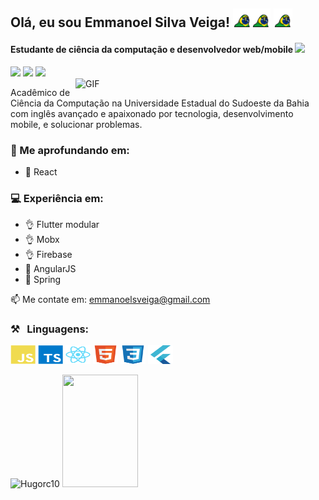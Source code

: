 ## Olá, eu sou Emmanoel Silva Veiga!  <img src="https://raw.githubusercontent.com/ItsAnunesS/ItsAnunesS/master/src/img/parrots/flags/brazilparrot.gif"  width="30px"><img src="https://raw.githubusercontent.com/ItsAnunesS/ItsAnunesS/master/src/img/parrots/flags/brazilparrot.gif"  width="30px"> <img src="https://raw.githubusercontent.com/ItsAnunesS/ItsAnunesS/master/src/img/parrots/flags/brazilparrot.gif"  width="30px">

<h4>Estudante de ciência da computação e desenvolvedor web/mobile <img src="https://i.pinimg.com/originals/c1/48/9e/c1489e8e276e19e40af67659c7661229.gif" width="25px"> </h4>

<div> 
 <a href="https://discord.gg/nps4kawDPj" target="_blank"><img src="https://img.shields.io/badge/Discord-7289DA?style=for-the-badge&logo=discord&logoColor=white" target="_blank"></a> 
  <a href = "mailto:emmanoelsveiga@gmail.com"><img src="https://img.shields.io/badge/-Gmail-%23333?style=for-the-badge&logo=gmail&logoColor=white" target="_blank"></a>
  <a href="https://www.linkedin.com/in/emmanoel-silva-veiga-b679531a5/" target="_blank"><img src="https://img.shields.io/badge/-LinkedIn-%230077B5?style=for-the-badge&logo=linkedin&logoColor=white" target="_blank"></a>
</div>

<img align="right" width="400" alt="GIF" src="https://i.pinimg.com/originals/2c/2d/6f/2c2d6f89218cdb5c6a345d603484755f.gif" >

<p>Acadêmico de Ciência da Computação na Universidade Estadual do Sudoeste da Bahia com inglês avançado e apaixonado por tecnologia, desenvolvimento mobile, e solucionar problemas.
</p>

### 🔭 Me aprofundando em:
- 🤏 React
     
### 💻 Experiência em: 
- 👌 Flutter modular
- 👌 Mobx
- 👌 Firebase
- 🤏 AngularJS 
- 🤏 Spring
    
📫 Me contate em: emmanoelsveiga@gmail.com

### ⚒&nbsp;&nbsp;&nbsp;**Linguagens:** 

<div style="display: inline_block">
  <img align="center"  height="30" width="40" src="https://raw.githubusercontent.com/devicons/devicon/master/icons/javascript/javascript-plain.svg">
  <img align="center"  height="30" width="40" src="https://raw.githubusercontent.com/devicons/devicon/master/icons/typescript/typescript-plain.svg">
  <img align="center"  height="30" width="40" src="https://raw.githubusercontent.com/devicons/devicon/master/icons/react/react-original.svg">
  <img align="center"  height="30" width="40" src="https://raw.githubusercontent.com/devicons/devicon/master/icons/html5/html5-original.svg">
  <img align="center"  height="30" width="40" src="https://raw.githubusercontent.com/devicons/devicon/master/icons/css3/css3-original.svg">
  <img align="center"  height="30" width="40" src="https://raw.githubusercontent.com/devicons/devicon/master/icons/flutter/flutter-original.svg">
</div>
<br/>
<div>
  <img height="180em" width="49%" src="https://github-readme-stats.vercel.app/api?username=manelzada&show_icons=true&theme=gotham" alt="Hugorc10" />
  <img height="180em" width="49%" src="https://github-readme-stats.vercel.app/api/top-langs/?username=manelzada&layout=compact&theme=vue-dark" />
</div>
